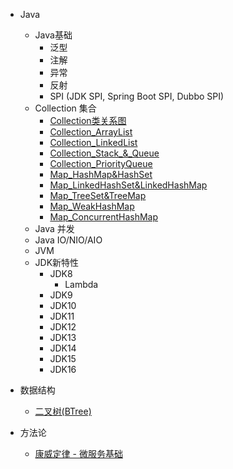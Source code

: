 - Java
  - Java基础
    - 泛型
    - 注解
    - 异常
    - 反射
    - SPI (JDK SPI, Spring Boot SPI, Dubbo SPI)
  - Collection 集合
    - [Collection类关系图](Java/collections/1_Collection_类关系图.md)
    - [Collection_ArrayList](Java/collections/2_Collection_ArrayList.md)
    - [Collection_LinkedList](Java/collections/3_Collection_LinkedList.md)
    - [Collection_Stack_&_Queue](Java/collections/4_Collection_Stack_&_Queue.md)
    - [Collection_PriorityQueue](Java/collections/5_Collection_PriorityQueue.md)
    - [Map_HashMap&HashSet](Java/collections/6_Map_HashMap&HashSet.md)
    - [Map_LinkedHashSet&LinkedHashMap](Java/collections/7_Map_LinkedHashSet&LinkedHashMap.md)
    - [Map_TreeSet&TreeMap](Java/collections/8_Map_TreeSet&TreeMap.md)
    - [Map_WeakHashMap](Java/collections/9_Map_WeakHashMap.md)
    - [Map_ConcurrentHashMap](Java/collections/10_Map_ConcurrentHashMap.md)
  - Java 并发
  - Java IO/NIO/AIO
  - JVM
  - JDK新特性
    - JDK8
      - Lambda
    - JDK9
    - JDK10
    - JDK11
    - JDK12
    - JDK13
    - JDK14
    - JDK15
    - JDK16

- 数据结构
  - [二叉树(BTree)](DataStructure/二叉树(BTree).md)

- 方法论
  - [康威定律 - 微服务基础](Methodology/康威定律.md)

